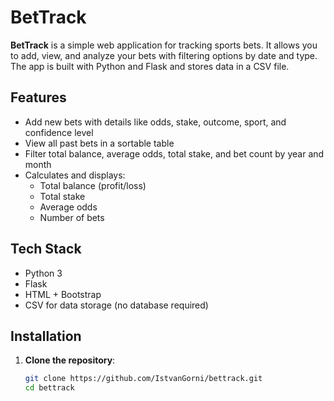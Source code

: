 # BetTrack

**BetTrack** is a simple web application for tracking sports bets. It allows you to add, view, and analyze your bets with filtering options by date and type. The app is built with Python and Flask and stores data in a CSV file.

## Features

- Add new bets with details like odds, stake, outcome, sport, and confidence level
- View all past bets in a sortable table
- Filter total balance, average odds, total stake, and bet count by year and month
- Calculates and displays:
  - Total balance (profit/loss)
  - Total stake
  - Average odds
  - Number of bets

## Tech Stack

- Python 3
- Flask
- HTML + Bootstrap
- CSV for data storage (no database required)

## Installation

1. **Clone the repository**:
   ```bash
   git clone https://github.com/IstvanGorni/bettrack.git
   cd bettrack
